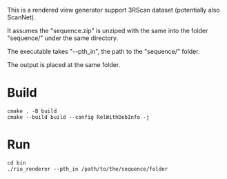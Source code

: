 
This is a rendered view generator support 3RScan dataset (potentially also ScanNet).

It assumes the "sequence.zip" is unziped with the same into the folder "sequence/" under the same directory.

The executable takes "--pth_in", the path to the "sequence/" folder.

The output is placed at the same folder.


# Build
```
cmake . -B build
cmake --build build --config RelWithDebInfo -j
```

# Run
```
cd bin
./rio_renderer --pth_in /path/to/the/sequence/folder
```